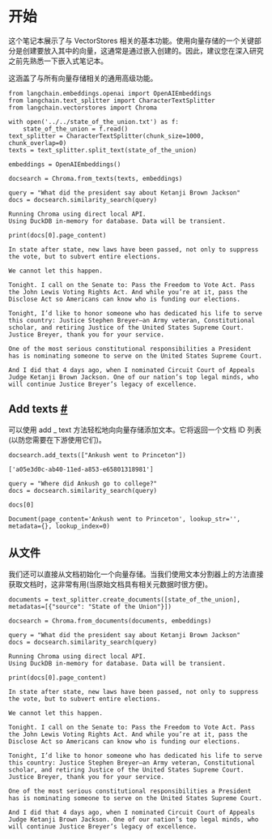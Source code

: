 


开始
=====================================================================


这个笔记本展示了与 VectorStores 相关的基本功能。使用向量存储的一个关键部分是创建要放入其中的向量，这通常是通过嵌入创建的。因此，建议您在深入研究之前先熟悉一下嵌入式笔记本。

这涵盖了与所有向量存储相关的通用高级功能。
 


 







```
from langchain.embeddings.openai import OpenAIEmbeddings
from langchain.text_splitter import CharacterTextSplitter
from langchain.vectorstores import Chroma

```










```
with open('../../state_of_the_union.txt') as f:
    state_of_the_union = f.read()
text_splitter = CharacterTextSplitter(chunk_size=1000, chunk_overlap=0)
texts = text_splitter.split_text(state_of_the_union)

embeddings = OpenAIEmbeddings()

```










```
docsearch = Chroma.from_texts(texts, embeddings)

query = "What did the president say about Ketanji Brown Jackson"
docs = docsearch.similarity_search(query)

```








```
Running Chroma using direct local API.
Using DuckDB in-memory for database. Data will be transient.

```










```
print(docs[0].page_content)

```








```
In state after state, new laws have been passed, not only to suppress the vote, but to subvert entire elections. 

We cannot let this happen. 

Tonight. I call on the Senate to: Pass the Freedom to Vote Act. Pass the John Lewis Voting Rights Act. And while you’re at it, pass the Disclose Act so Americans can know who is funding our elections. 

Tonight, I’d like to honor someone who has dedicated his life to serve this country: Justice Stephen Breyer—an Army veteran, Constitutional scholar, and retiring Justice of the United States Supreme Court. Justice Breyer, thank you for your service. 

One of the most serious constitutional responsibilities a President has is nominating someone to serve on the United States Supreme Court. 

And I did that 4 days ago, when I nominated Circuit Court of Appeals Judge Ketanji Brown Jackson. One of our nation’s top legal minds, who will continue Justice Breyer’s legacy of excellence.

```







 Add texts
 [#](#add-texts "Permalink to this headline")
---------------------------------------------------------



可以使用 add _ text 方法轻松地向向量存储添加文本。它将返回一个文档 ID 列表(以防您需要在下游使用它们)。







```
docsearch.add_texts(["Ankush went to Princeton"])

```








```
['a05e3d0c-ab40-11ed-a853-e65801318981']

```










```
query = "Where did Ankush go to college?"
docs = docsearch.similarity_search(query)

```










```
docs[0]

```








```
Document(page_content='Ankush went to Princeton', lookup_str='', metadata={}, lookup_index=0)

```








从文件
-------------------------------------------------------------------



我们还可以直接从文档初始化一个向量存储。当我们使用文本分割器上的方法直接获取文档时，这非常有用(当原始文档具有相关元数据时很方便)。
 







```
documents = text_splitter.create_documents([state_of_the_union], metadatas=[{"source": "State of the Union"}])

```










```
docsearch = Chroma.from_documents(documents, embeddings)

query = "What did the president say about Ketanji Brown Jackson"
docs = docsearch.similarity_search(query)

```








```
Running Chroma using direct local API.
Using DuckDB in-memory for database. Data will be transient.

```










```
print(docs[0].page_content)

```








```
In state after state, new laws have been passed, not only to suppress the vote, but to subvert entire elections. 

We cannot let this happen. 

Tonight. I call on the Senate to: Pass the Freedom to Vote Act. Pass the John Lewis Voting Rights Act. And while you’re at it, pass the Disclose Act so Americans can know who is funding our elections. 

Tonight, I’d like to honor someone who has dedicated his life to serve this country: Justice Stephen Breyer—an Army veteran, Constitutional scholar, and retiring Justice of the United States Supreme Court. Justice Breyer, thank you for your service. 

One of the most serious constitutional responsibilities a President has is nominating someone to serve on the United States Supreme Court. 

And I did that 4 days ago, when I nominated Circuit Court of Appeals Judge Ketanji Brown Jackson. One of our nation’s top legal minds, who will continue Justice Breyer’s legacy of excellence.

```








